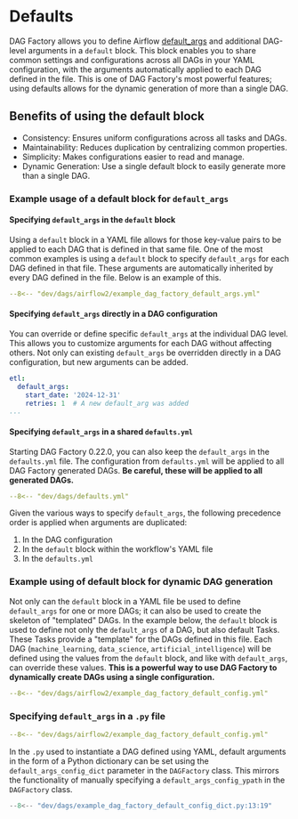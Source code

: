# Defaults

DAG Factory allows you to define Airflow
[default_args](https://airflow.apache.org/docs/apache-airflow/stable/core-concepts/dags.html#default-arguments) and
additional DAG-level arguments in a `default` block. This block enables you to share common settings and configurations
across all DAGs in your YAML configuration, with the arguments automatically applied to each DAG defined in the file.
This is one of DAG Factory's most powerful features; using defaults allows for the dynamic generation of more than a
single DAG.

## Benefits of using the default block

- Consistency: Ensures uniform configurations across all tasks and DAGs.
- Maintainability: Reduces duplication by centralizing common properties.
- Simplicity: Makes configurations easier to read and manage.
- Dynamic Generation: Use a single default block to easily generate more than a single DAG.

### Example usage of a default block for `default_args`

#### Specifying `default_args` in the `default` block

   Using a `default` block in a YAML file allows for those key-value pairs to be applied to each DAG that is defined in
   that same file. One of the most common examples is using a `default` block to specify `default_args` for each DAG
   defined in that file. These arguments are automatically inherited by every DAG defined in the file. Below is an example of this.

   ```yaml title="Usage of default block for default_args in YAML"
   --8<-- "dev/dags/airflow2/example_dag_factory_default_args.yml"
   ```

#### Specifying `default_args` directly in a DAG configuration

   You can override or define specific `default_args` at the individual DAG level. This allows you to customize
   arguments for each DAG without affecting others. Not only can existing `default_args` be overridden directly in a DAG
   configuration, but new arguments can be added.

   ```yaml
   etl:
     default_args:
       start_date: '2024-12-31'
       retries: 1  # A new default_arg was added
  ...
   ```

#### Specifying `default_args` in a shared `defaults.yml`

   Starting DAG Factory 0.22.0, you can also keep the `default_args` in the `defaults.yml` file. The configuration
   from `defaults.yml` will be applied to all DAG Factory generated DAGs. **Be careful, these will be applied to all
   generated DAGs.**

   ```yaml title="defaults.yml"
   --8<-- "dev/dags/defaults.yml"
   ```

   Given the various ways to specify `default_args`, the following precedence order is applied when arguments are
   duplicated:

   1. In the DAG configuration
   2. In the `default` block within the workflow's YAML file
   3. In the `defaults.yml`

### Example using of default block for dynamic DAG generation

   Not only can the `default` block in a YAML file be used to define `default_args` for one or more DAGs; it can also be
   used to create the skeleton of "templated" DAGs. In the example below, the `default` block is used to define not only
   the `default_args` of a DAG, but also default Tasks. These Tasks provide a "template" for the DAGs defined in this
   file. Each DAG (`machine_learning`, `data_science`, `artificial_intelligence`) will be defined using the values from
   the `default` block, and like with `default_args`, can override these values. **This is a powerful way to use DAG
   Factory to dynamically create DAGs using a single configuration.**

   ```yaml title="Usage of default block in YAML"
   --8<-- "dev/dags/airflow2/example_dag_factory_default_config.yml"
   ```

### Specifying `default_args` in a `.py` file

```yaml title="Usage of default block in YAML"
--8<-- "dev/dags/airflow2/example_dag_factory_default_config.yml"
```

   In the `.py` used to instantiate a DAG defined using YAML, default arguments in the form of a Python dictionary can
   be set using the `default_args_config_dict` parameter in the `DAGFactory` class. This mirrors the functionality of
   manually specifying a `default_args_config_ypath` in the `DAGFactory` class.

```python title="Usage of default_args_config_dict in .py file"
--8<-- "dev/dags/example_dag_factory_default_config_dict.py:13:19"
```
